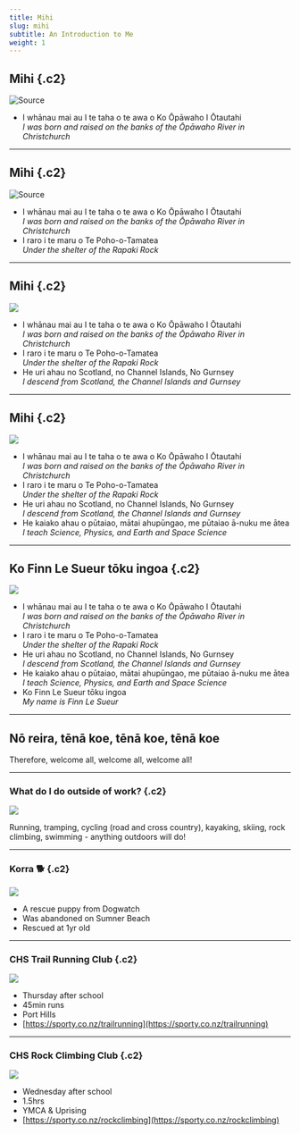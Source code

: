```yaml
---
title: Mihi
slug: mihi
subtitle: An Introduction to Me
weight: 1
---
```


<!--
Use this: https://pbs.twimg.com/media/EKhEcQ8U0AAgZm5?format=jpg&name=medium
-->

## Mihi {.c2}

![[Source](https://www.lonelyplanet.com/new-zealand/christchurch-and-canterbury/christchurch)](https://lp-cms-production.imgix.net/2019-06/GettyImages-502616593_super.jpg?auto=format&fit=crop&ixlib=react-8.6.4&h=520&w=1312&q=50&dpr=2)

- I whānau mai au I te taha o te awa o Ko Ōpāwaho I Ōtautahi<br/>
_I was born and raised on the banks of the Ōpāwaho River in Christchurch_

---

## Mihi {.c2}

![[Source](https://backyardtravelfamily.com/rapaki-track-christchurch/)](https://backyardtravelfamily.com/wp-content/uploads/2018/11/rapaki-7.jpg)

- I whānau mai au I te taha o te awa o Ko Ōpāwaho I Ōtautahi<br/>
_I was born and raised on the banks of the Ōpāwaho River in Christchurch_
- I raro i te maru o Te Poho-o-Tamatea<br/>
_Under the shelter of the Rapaki Rock_


---

## Mihi {.c2}

![](https://visitoxnard.com/imager/s3_us-west-1_amazonaws_com/oxnard-2020/images/Channel-Islands-National-Park-Oxnard_PC-Benjamin-AdobeStock_167145759_e7f018298c4a7f7ebc2c8dcb801d1c37.jpeg)

- I whānau mai au I te taha o te awa o Ko Ōpāwaho I Ōtautahi<br/>
_I was born and raised on the banks of the Ōpāwaho River in Christchurch_
- I raro i te maru o Te Poho-o-Tamatea<br/>
_Under the shelter of the Rapaki Rock_
- He uri ahau no Scotland, no Channel Islands, No Gurnsey<br/>
_I descend from Scotland, the Channel Islands and Gurnsey_


---

## Mihi {.c2}

![](https://i.pinimg.com/originals/b8/2a/c5/b82ac5870396eef38a627b99c5ddbc8c.png)

- I whānau mai au I te taha o te awa o Ko Ōpāwaho I Ōtautahi<br/>
_I was born and raised on the banks of the Ōpāwaho River in Christchurch_
- I raro i te maru o Te Poho-o-Tamatea<br/>
_Under the shelter of the Rapaki Rock_
- He uri ahau no Scotland, no Channel Islands, No Gurnsey<br/>
_I descend from Scotland, the Channel Islands and Gurnsey_
- He kaiako ahau o pūtaiao, mātai ahupūngao, me pūtaiao ā-nuku me ātea<br/>
_I teach Science, Physics, and Earth and Space Science_

---

## Ko Finn Le Sueur tōku ingoa {.c2}

![](../assets/me.jpeg)

- I whānau mai au I te taha o te awa o Ko Ōpāwaho I Ōtautahi<br/>
_I was born and raised on the banks of the Ōpāwaho River in Christchurch_
- I raro i te maru o Te Poho-o-Tamatea<br/>
_Under the shelter of the Rapaki Rock_
- He uri ahau no Scotland, no Channel Islands, No Gurnsey<br/>
_I descend from Scotland, the Channel Islands and Gurnsey_
- He kaiako ahau o pūtaiao, mātai ahupūngao, me pūtaiao ā-nuku me ātea<br/>
_I teach Science, Physics, and Earth and Space Science_
- Ko Finn Le Sueur tōku ingoa<br/>
_My name is Finn Le Sueur_

---

## Nō reira, tēnā koe, tēnā koe, tēnā koe

Therefore, welcome all, welcome all, welcome all!

---

### What do I do outside of work? {.c2}

![](../assets/SATO1198-original.jpeg)

Running, tramping, cycling (road and cross country), kayaking, skiing, rock climbing, swimming - anything outdoors will do!

---

### Korra 🐕 {.c2}

![](../assets/IMG_2886.jpeg)

- A rescue puppy from Dogwatch
- Was abandoned on Sumner Beach
- Rescued at 1yr old


---

### CHS Trail Running Club {.c2}

![](https://sportsgroundproduction.blob.core.windows.net/cms/12576/115697/989335/989336/989337/8fe8293e-922f-4f3e-b47f-3a89987a1f7a_wo.jpg)

- Thursday after school
- 45min runs
- Port Hills
- [https://sporty.co.nz/trailrunning](https://sporty.co.nz/trailrunning)


---

### CHS Rock Climbing Club {.c2}

![](https://lh3.googleusercontent.com/pw/AM-JKLWTb3Xlju4sNH1MiuDVFTvGLGZnnuR2tgbWGYK8EVDwClMjxsLF8if4QIci79FzkK7US72S2pOAveDygik7HJqTp7vqcxMoC1C-Zg7xABBW8J391IFl3Ho1Hu7e6eWlvr0krmaugnvPZozOh8ASGqvO=w1324-h883-no?authuser=0)

- Wednesday after school
- 1.5hrs
- YMCA & Uprising
- [https://sporty.co.nz/rockclimbing](https://sporty.co.nz/rockclimbing)
